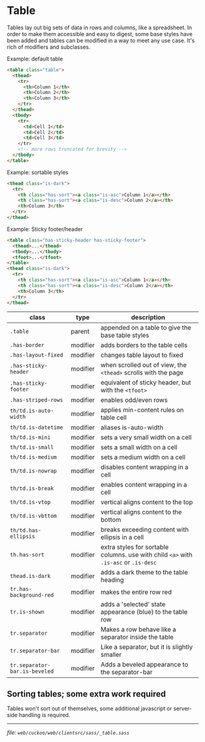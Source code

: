 # Table

Tables lay out big sets of data in rows and columns, like a spreadsheet. In order
to make them accessible and easy to digest, some base styles have been added and
tables can be modified in a way to meet any use case. It's rich of modifiers
and subclasses.

Example: default table
```html
<table class="table">
  <thead>
    <tr>
      <th>Column 1</th>
      <th>Column 2</th>
      <th>Column 3</th>
    </tr>
  </thead>
  <tbody>
    <tr>
      <td>Cell 1</td>
      <td>Cell 2</td>
      <td>Cell 3</td>
    </tr>
    <!-- more rows truncated for brevity -->
  </tbody>
</table>
```

Example: sortable styles
```html
<thead class="is-dark">
  <tr>
    <th class="has-sort"><a class="is-asc">Column 1</a></th>
    <th class="has-sort"><a class="is-desc">Column 2</a></th>
    <th>Column 3</th>
  </tr>
</thead>
```

Example: Sticky footer/header
```html
<table class="has-sticky-header has-sticky-footer">
  <thead>...</thead>
  <tbody>...</tbody>
  <tfoot>...</tfoot>
</table>
<thead class="is-dark">
  <tr>
    <th class="has-sort"><a class="is-asc">Column 1</a></th>
    <th class="has-sort"><a class="is-desc">Column 2</a></th>
    <th>Column 3</th>
  </tr>
</thead>
```

| class                         | type     | description                                                                          |
| ----------------------------- | -------- | ------------------------------------------------------------------------------------ |
| `.table`                      | parent   | appended on a table to give the base table styles                                    |
| `.has-border`                 | modifier | adds borders to the table cells                                                      |
| `.has-layout-fixed`           | modifier | changes table layout to fixed                                                        |
| `.has-sticky-header`          | modifier | when scrolled out of view, the `<thead>` scrolls with the page                       |
| `.has-sticky-footer`          | modifier | equivalent of sticky header, but with the `<tfoot>`                                  |
| `.has-striped-rows`           | modifier | enables odd/even rows                                                                |
| `th/td.is-auto-width`         | modifier | applies min-content rules on table cell                                              |
| `th/td.is-datetime`           | modifier | aliases is-auto-width                                                                |
| `th/td.is-mini`               | modifier | sets a very small width on a cell                                                    |
| `th/td.is-small`              | modifier | sets a small width on a cell                                                         |
| `th/td.is-medium`             | modifier | sets a medium width on a cell                                                        |
| `th/td.is-nowrap`             | modifier | disables content wrapping in a cell                                                  |
| `th/td.is-break`              | modifier | enables content wrapping in a cell                                                   |
| `th/td.is-vtop`               | modifier | vertical aligns content to the top                                                   |
| `th/td.is-vbttom`             | modifier | vertical aligns content to the bottom                                                |
| `th/td.has-ellipsis`          | modifier | breaks exceeding content with ellipsis in a cell                                     |
| `th.has-sort`                 | modifier | extra styles for sortable columns. use with child `<a>` with `.is-asc` or `.is-desc` |
| `thead.is-dark`               | modifier | adds a dark theme to the table heading                                               |
| `tr.has-background-red`       | modifier | makes the entire row red                                                             |
| `tr.is-shown`                 | modifier | adds a 'selected' state appearance (blue) to the table row                           |
| `tr.separator`                | modifier | Makes a row behave like a separator inside the table                                 |
| `tr.separator-bar`            | modifier | Like a separator, but it is slightly smaller                                         |
| `tr.separator-bar.is-beveled` | modifier | Adds a beveled appearance to the separator-bar                                       |

## Sorting tables; some extra work required
Tables won't sort out of themselves, some additional javascript or server-side
handling is required.

---
_file: `web/cuckoo/web/clientsrc/sass/_table.sass`_
